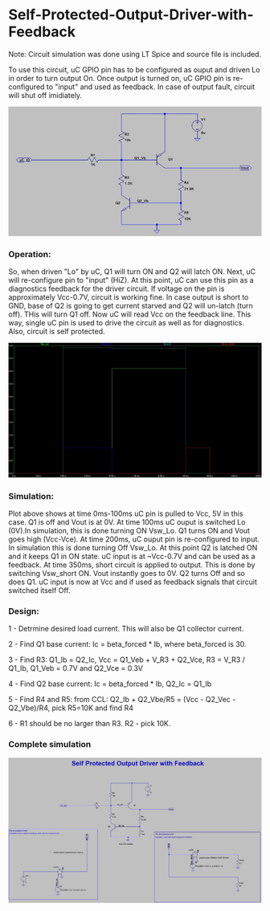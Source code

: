 # Self-Protected-Output-Driver-with-Feedback

Note: Circuit simulation was done using LT Spice and source file is included.

To use this circuit, uC GPIO pin has to be configured as ouput and driven Lo in order to turn output On. Once output is turned on, uC GPIO pin is re-configured to "input" and used as feedback.
In case of output fault, circuit will shut off imidiately.

![Alt Text](/img/circuit.jpg)

### Operation:
So, when driven "Lo" by uC, Q1 will turn ON and Q2 will latch ON. 
Next, uC will re-configure pin to "input" (HiZ). At this point, uC can use this pin as a diagnostics feedback for the driver circuit. If voltage on the pin is approximately Vcc-0.7V, circuit is working fine.
In case output is short to GND, base of Q2 is going to get current starved and Q2 will un-latch (turn off). THis will turn Q1 off. Now uC will read Vcc on the feedback line.
This way, single uC pin is used to drive the circuit as well as for diagnostics. Also, circuit is self protected.

![Alt Text](/img/simulation.jpg)

### Simulation:
Plot above shows at time 0ms-100ms uC pin is pulled to Vcc, 5V in this case. Q1 is off and Vout is at 0V.
At time 100ms uC ouput is switched Lo (0V).In simulation, this is done turning ON Vsw_Lo. Q1 turns ON and Vout goes high (Vcc-Vce). 
At time 200ms, uC ouput pin is re-configured to input. In simulation this is done turning Off Vsw_Lo. At this point Q2 is latched ON and it keeps Q1 in ON state. uC input is at ~Vcc-0.7V and can be used as a feedback.
At time 350ms, short circuit is applied to output. This is done by switching Vsw_short ON.  Vout instantly goes to 0V. Q2 turns Off and so does Q1. uC input is now at Vcc and if used as feedback signals that circuit switched itself Off.

### Design:
1 - Detrmine desired load current. This will also be Q1 collector current.

2 - Find Q1 base current: Ic = beta_forced * Ib, where beta_forced is 30.

3 - Find R3: Q1_Ib = Q2_Ic, Vcc = Q1_Veb + V_R3 + Q2_Vce, R3 = V_R3 / Q1_Ib, Q1_Veb = 0.7V and Q2_Vce = 0.3V

4 - Find Q2 base current: Ic = beta_forced * Ib, Q2_Ic = Q1_Ib

5 - Find R4 and R5: from CCL: Q2_Ib + Q2_Vbe/R5 = (Vcc - Q2_Vec - Q2_Vbe)/R4, pick R5=10K and find R4

6 - R1 should be no larger than R3. R2 - pick 10K.

### Complete simulation

![Alt Text](/img/complete_schem.jpg)

